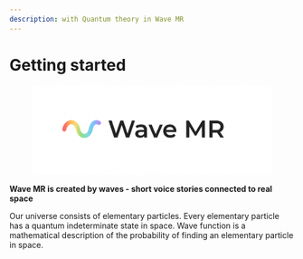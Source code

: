 ```yaml
---
description: with Quantum theory in Wave MR
---
```


# Getting started

<figure><img src="../.gitbook/assets/telegram-cloud-document-2-5201971110815475124.jpg" alt=""><figcaption></figcaption></figure>

**Wave MR is created by waves - short voice stories connected to real space**

Our universe consists of elementary particles. Every elementary particle has a quantum indeterminate state in space. Wave function is a mathematical description of the probability of finding an elementary particle in space.
